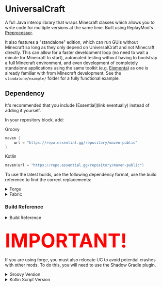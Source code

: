 # UniversalCraft

A full Java interop library that wraps Minecraft classes which allows you to write code for multiple versions at the same time. Built using ReplayMod's [Preprocessor](https://github.com/ReplayMod/preprocessor).


It also features a "standalone" edition, which can run GUIs without Minecraft so long as they only depend on
UniversalCraft and not Minecraft directly.
This can allow for a faster development loop (no need to wait a minute for Minecraft to start),
automated testing without having to bootstrap a full Minecraft environment,
and even development of completely standalone applications using the same toolkit (e.g. [Elementa]) as one is already
familiar with from Minecraft development.
See the `standalone/example/` folder for a fully functional example.

## Dependency

It's recommended that you include [Essential](link eventually) instead of adding it yourself.

In your repository block, add:

Groovy
```groovy
maven {
    url = "https://repo.essential.gg/repository/maven-public"
}
```
Kotlin
```kotlin
maven(url = "https://repo.essential.gg/repository/maven-public")
```

To use the latest builds, use the following dependency format, use the build reference to find the correct replacements:

<details><summary>Forge</summary>

```kotlin
implementation("gg.essential:universalcraft-$mcVersion-$mcPlatform:$buildNumber")
```
</details>
<details><summary>Fabric</summary>

Groovy
```groovy
modImplementation(include("gg.essential:universalcraft-$mcVersion-$mcPlatform:$buildNumber"))
```
Kotlin
```kotlin
modImplementation(include("gg.essential:universalcraft-$mcVersion-$mcPlatform:$buildNumber")!!)
```
</details>

### Build Reference
<!--
Script to generate the Build Reference table:
```bash
sed -n '/"1.8.9-forge"/,/)/p' settings.gradle.kts | sed '$d' | tr -d '", ' | tac | while read -r platform; do
    version=$(echo "$platform" | cut -d'-' -f1)
    loader=$(echo "$platform" | cut -d'-' -f2)
    echo "<tr><td>$version</td><td>$loader</td><td><img alt=\"$platform\" src=\"https://img.shields.io/badge/dynamic/xml?color=A97BFF&label=%20&query=/metadata/versioning/versions/version[not(contains(text(),'%2B'))][last()]&url=https://repo.essential.gg/repository/maven-releases/gg/essential/universalcraft-$platform/maven-metadata.xml\"></td></tr>"
done
```
-->
<details><summary>Build Reference</summary>
    <table>
      <tbody>
        <tr>
          <th>mcVersion</th>
          <th>mcPlatform</th>
          <th>buildNumber</th>
        </tr>
        <tr>
          <td>standalone</td>
          <td>N/A</td>
          <td>
            <img alt="standalone" src="https://img.shields.io/badge/dynamic/xml?color=A97BFF&label=%20&query=/metadata/versioning/versions/version[not(contains(text(),'%2B'))][last()]&url=https://repo.essential.gg/repository/maven-releases/gg/essential/universalcraft-standalone/maven-metadata.xml">
          </td>
        </tr>
        <tr><td>1.21</td><td>fabric</td><td><img alt="1.21-fabric" src="https://img.shields.io/badge/dynamic/xml?color=A97BFF&label=%20&query=/metadata/versioning/versions/version[not(contains(text(),'%2B'))][last()]&url=https://repo.essential.gg/repository/maven-releases/gg/essential/universalcraft-1.21-fabric/maven-metadata.xml"></td></tr>
        <tr><td>1.20.6</td><td>fabric</td><td><img alt="1.20.6-fabric" src="https://img.shields.io/badge/dynamic/xml?color=A97BFF&label=%20&query=/metadata/versioning/versions/version[not(contains(text(),'%2B'))][last()]&url=https://repo.essential.gg/repository/maven-releases/gg/essential/universalcraft-1.20.6-fabric/maven-metadata.xml"></td></tr>
        <tr><td>1.20.4</td><td>forge</td><td><img alt="1.20.4-forge" src="https://img.shields.io/badge/dynamic/xml?color=A97BFF&label=%20&query=/metadata/versioning/versions/version[not(contains(text(),'%2B'))][last()]&url=https://repo.essential.gg/repository/maven-releases/gg/essential/universalcraft-1.20.4-forge/maven-metadata.xml"></td></tr>
        <tr><td>1.20.4</td><td>fabric</td><td><img alt="1.20.4-fabric" src="https://img.shields.io/badge/dynamic/xml?color=A97BFF&label=%20&query=/metadata/versioning/versions/version[not(contains(text(),'%2B'))][last()]&url=https://repo.essential.gg/repository/maven-releases/gg/essential/universalcraft-1.20.4-fabric/maven-metadata.xml"></td></tr>
        <tr><td>1.20.2</td><td>forge</td><td><img alt="1.20.2-forge" src="https://img.shields.io/badge/dynamic/xml?color=A97BFF&label=%20&query=/metadata/versioning/versions/version[not(contains(text(),'%2B'))][last()]&url=https://repo.essential.gg/repository/maven-releases/gg/essential/universalcraft-1.20.2-forge/maven-metadata.xml"></td></tr>
        <tr><td>1.20.2</td><td>fabric</td><td><img alt="1.20.2-fabric" src="https://img.shields.io/badge/dynamic/xml?color=A97BFF&label=%20&query=/metadata/versioning/versions/version[not(contains(text(),'%2B'))][last()]&url=https://repo.essential.gg/repository/maven-releases/gg/essential/universalcraft-1.20.2-fabric/maven-metadata.xml"></td></tr>
        <tr><td>1.20.1</td><td>forge</td><td><img alt="1.20.1-forge" src="https://img.shields.io/badge/dynamic/xml?color=A97BFF&label=%20&query=/metadata/versioning/versions/version[not(contains(text(),'%2B'))][last()]&url=https://repo.essential.gg/repository/maven-releases/gg/essential/universalcraft-1.20.1-forge/maven-metadata.xml"></td></tr>
        <tr><td>1.20.1</td><td>fabric</td><td><img alt="1.20.1-fabric" src="https://img.shields.io/badge/dynamic/xml?color=A97BFF&label=%20&query=/metadata/versioning/versions/version[not(contains(text(),'%2B'))][last()]&url=https://repo.essential.gg/repository/maven-releases/gg/essential/universalcraft-1.20.1-fabric/maven-metadata.xml"></td></tr>
        <tr><td>1.20</td><td>fabric</td><td><img alt="1.20-fabric" src="https://img.shields.io/badge/dynamic/xml?color=A97BFF&label=%20&query=/metadata/versioning/versions/version[not(contains(text(),'%2B'))][last()]&url=https://repo.essential.gg/repository/maven-releases/gg/essential/universalcraft-1.20-fabric/maven-metadata.xml"></td></tr>
        <tr><td>1.19.4</td><td>forge</td><td><img alt="1.19.4-forge" src="https://img.shields.io/badge/dynamic/xml?color=A97BFF&label=%20&query=/metadata/versioning/versions/version[not(contains(text(),'%2B'))][last()]&url=https://repo.essential.gg/repository/maven-releases/gg/essential/universalcraft-1.19.4-forge/maven-metadata.xml"></td></tr>
        <tr><td>1.19.4</td><td>fabric</td><td><img alt="1.19.4-fabric" src="https://img.shields.io/badge/dynamic/xml?color=A97BFF&label=%20&query=/metadata/versioning/versions/version[not(contains(text(),'%2B'))][last()]&url=https://repo.essential.gg/repository/maven-releases/gg/essential/universalcraft-1.19.4-fabric/maven-metadata.xml"></td></tr>
        <tr><td>1.19.3</td><td>forge</td><td><img alt="1.19.3-forge" src="https://img.shields.io/badge/dynamic/xml?color=A97BFF&label=%20&query=/metadata/versioning/versions/version[not(contains(text(),'%2B'))][last()]&url=https://repo.essential.gg/repository/maven-releases/gg/essential/universalcraft-1.19.3-forge/maven-metadata.xml"></td></tr>
        <tr><td>1.19.3</td><td>fabric</td><td><img alt="1.19.3-fabric" src="https://img.shields.io/badge/dynamic/xml?color=A97BFF&label=%20&query=/metadata/versioning/versions/version[not(contains(text(),'%2B'))][last()]&url=https://repo.essential.gg/repository/maven-releases/gg/essential/universalcraft-1.19.3-fabric/maven-metadata.xml"></td></tr>
        <tr><td>1.19.2</td><td>forge</td><td><img alt="1.19.2-forge" src="https://img.shields.io/badge/dynamic/xml?color=A97BFF&label=%20&query=/metadata/versioning/versions/version[not(contains(text(),'%2B'))][last()]&url=https://repo.essential.gg/repository/maven-releases/gg/essential/universalcraft-1.19.2-forge/maven-metadata.xml"></td></tr>
        <tr><td>1.19.2</td><td>fabric</td><td><img alt="1.19.2-fabric" src="https://img.shields.io/badge/dynamic/xml?color=A97BFF&label=%20&query=/metadata/versioning/versions/version[not(contains(text(),'%2B'))][last()]&url=https://repo.essential.gg/repository/maven-releases/gg/essential/universalcraft-1.19.2-fabric/maven-metadata.xml"></td></tr>
        <tr><td>1.19.1</td><td>fabric</td><td><img alt="1.19.1-fabric" src="https://img.shields.io/badge/dynamic/xml?color=A97BFF&label=%20&query=/metadata/versioning/versions/version[not(contains(text(),'%2B'))][last()]&url=https://repo.essential.gg/repository/maven-releases/gg/essential/universalcraft-1.19.1-fabric/maven-metadata.xml"></td></tr>
        <tr><td>1.19</td><td>fabric</td><td><img alt="1.19-fabric" src="https://img.shields.io/badge/dynamic/xml?color=A97BFF&label=%20&query=/metadata/versioning/versions/version[not(contains(text(),'%2B'))][last()]&url=https://repo.essential.gg/repository/maven-releases/gg/essential/universalcraft-1.19-fabric/maven-metadata.xml"></td></tr>
        <tr><td>1.18.1</td><td>forge</td><td><img alt="1.18.1-forge" src="https://img.shields.io/badge/dynamic/xml?color=A97BFF&label=%20&query=/metadata/versioning/versions/version[not(contains(text(),'%2B'))][last()]&url=https://repo.essential.gg/repository/maven-releases/gg/essential/universalcraft-1.18.1-forge/maven-metadata.xml"></td></tr>
        <tr><td>1.18.1</td><td>fabric</td><td><img alt="1.18.1-fabric" src="https://img.shields.io/badge/dynamic/xml?color=A97BFF&label=%20&query=/metadata/versioning/versions/version[not(contains(text(),'%2B'))][last()]&url=https://repo.essential.gg/repository/maven-releases/gg/essential/universalcraft-1.18.1-fabric/maven-metadata.xml"></td></tr>
        <tr><td>1.17.1</td><td>forge</td><td><img alt="1.17.1-forge" src="https://img.shields.io/badge/dynamic/xml?color=A97BFF&label=%20&query=/metadata/versioning/versions/version[not(contains(text(),'%2B'))][last()]&url=https://repo.essential.gg/repository/maven-releases/gg/essential/universalcraft-1.17.1-forge/maven-metadata.xml"></td></tr>
        <tr><td>1.17.1</td><td>fabric</td><td><img alt="1.17.1-fabric" src="https://img.shields.io/badge/dynamic/xml?color=A97BFF&label=%20&query=/metadata/versioning/versions/version[not(contains(text(),'%2B'))][last()]&url=https://repo.essential.gg/repository/maven-releases/gg/essential/universalcraft-1.17.1-fabric/maven-metadata.xml"></td></tr>
        <tr><td>1.16.2</td><td>fabric</td><td><img alt="1.16.2-fabric" src="https://img.shields.io/badge/dynamic/xml?color=A97BFF&label=%20&query=/metadata/versioning/versions/version[not(contains(text(),'%2B'))][last()]&url=https://repo.essential.gg/repository/maven-releases/gg/essential/universalcraft-1.16.2-fabric/maven-metadata.xml"></td></tr>
        <tr><td>1.16.2</td><td>forge</td><td><img alt="1.16.2-forge" src="https://img.shields.io/badge/dynamic/xml?color=A97BFF&label=%20&query=/metadata/versioning/versions/version[not(contains(text(),'%2B'))][last()]&url=https://repo.essential.gg/repository/maven-releases/gg/essential/universalcraft-1.16.2-forge/maven-metadata.xml"></td></tr>
        <tr><td>1.12.2</td><td>forge</td><td><img alt="1.12.2-forge" src="https://img.shields.io/badge/dynamic/xml?color=A97BFF&label=%20&query=/metadata/versioning/versions/version[not(contains(text(),'%2B'))][last()]&url=https://repo.essential.gg/repository/maven-releases/gg/essential/universalcraft-1.12.2-forge/maven-metadata.xml"></td></tr>
        <tr><td>1.8.9</td><td>forge</td><td><img alt="1.8.9-forge" src="https://img.shields.io/badge/dynamic/xml?color=A97BFF&label=%20&query=/metadata/versioning/versions/version[not(contains(text(),'%2B'))][last()]&url=https://repo.essential.gg/repository/maven-releases/gg/essential/universalcraft-1.8.9-forge/maven-metadata.xml"></td></tr>
      </tbody>
    </table>

</details>

<h2><span style="font-size:3em; color:red;">IMPORTANT!</span></h2>

If you are using forge, you must also relocate UC to avoid potential crashes with other mods. To do this, you will need to use the Shadow Gradle plugin.

<details><summary>Groovy Version</summary>

You can do this by either putting it in your plugins block:
```groovy
plugins {
    id "com.github.johnrengelman.shadow" version "$version"
}
```
or by including it in your buildscript's classpath and applying it:
```groovy
buildscript {
    repositories {
        gradlePluginPortal()
    }
    dependencies {
        classpath "gradle.plugin.com.github.jengelman.gradle.plugins:shadow:$version"
    }
}

apply plugin: "com.github.johnrengelman.shadow"
```
You'll then want to relocate UC to your own package to avoid breaking other mods
```groovy
shadowJar {
    archiveClassifier.set(null)
    relocate("gg.essential.universal", "your.package.universal")
}
tasks.named("reobfJar").configure { dependsOn(tasks.named("shadowJar")) }
```

</details>

<details><summary>Kotlin Script Version</summary>

You can do this by either putting it in your plugins block:
```kotlin
plugins {
    id("com.github.johnrengelman.shadow") version "$version"
}
```
or by including it in your buildscript's classpath and applying it:
```kotlin
buildscript {
    repositories {
        gradlePluginPortal()
    }
    dependencies {
        classpath("gradle.plugin.com.github.jengelman.gradle.plugins:shadow:$version")
    }
}

apply(plugin = "com.github.johnrengelman.shadow")
```
You'll then want to relocate UC to your own package to avoid breaking other mods
```kotlin
tasks.shadowJar {
    archiveClassifier.set(null)
    relocate("gg.essential.universal", "your.package.universal")
}
tasks.reobfJar { dependsOn(tasks.shadowJar) }
```

</details>

[Elementa]: https://github.com/EssentialGG/Elementa
